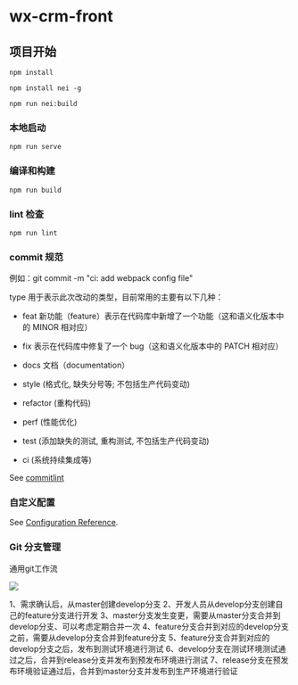 # wx-crm-front

## 项目开始
```
npm install

npm install nei -g

npm run nei:build
```

### 本地启动
```
npm run serve
```

### 编译和构建
```
npm run build
```

### lint 检查
```
npm run lint
```
### commit 规范
例如：git commit -m "ci: add webpack config file"

type 用于表示此次改动的类型，目前常用的主要有以下几种：

- feat 新功能（feature）表示在代码库中新增了一个功能（这和语义化版本中的 MINOR 相对应）

- fix 表示在代码库中修复了一个 bug（这和语义化版本中的 PATCH 相对应）

- docs 文档（documentation）

- style (格式化, 缺失分号等; 不包括生产代码变动)

- refactor (重构代码)

- perf (性能优化)

- test (添加缺失的测试, 重构测试, 不包括生产代码变动)

- ci (系统持续集成等)

See [commitlint](https://github.com/marionebl/commitlint/tree/master/%40commitlint/config-conventional#type-enum)


### 自定义配置
See [Configuration Reference](https://cli.vuejs.org/config/).

### Git 分支管理

通用git工作流

<img src="http://nos.netease.com/edu-image/1548294632426-yzs.jpeg">

1、需求确认后，从master创建develop分支
2、开发人员从develop分支创建自己的feature分支进行开发
3、master分支发生变更，需要从master分支合并到develop分支、可以考虑定期合并一次
4、feature分支合并到对应的develop分支之前，需要从develop分支合并到feature分支
5、feature分支合并到对应的develop分支之后，发布到测试环境进行测试
6、develop分支在测试环境测试通过之后，合并到release分支并发布到预发布环境进行测试
7、release分支在预发布环境验证通过后，合并到master分支并发布到生产环境进行验证